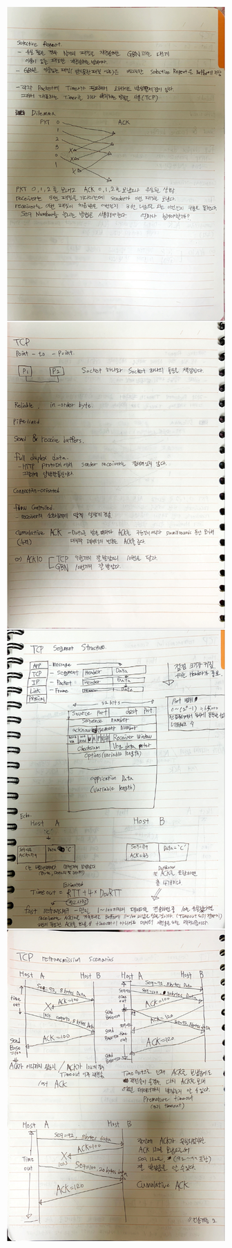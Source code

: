 ![image1](../../README/NetworkImage/07.jpg)
![image2](../../README/NetworkImage/08.jpg)
![image3](../../README/NetworkImage/09.jpg)
![image4](../../README/NetworkImage/10.jpg)